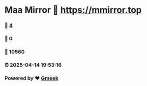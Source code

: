 # Maa Mirror :link: https://mmirror.top 
### :page_facing_up: [4](https://mmirror.top/tag.html) 
### :speech_balloon: 0 
### :hibiscus: 10560 
### :alarm_clock: 2025-04-14 19:53:16 
### Powered by :heart: [Gmeek](https://github.com/Meekdai/Gmeek)
